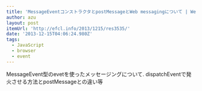 ```yaml
---
title: 'MessageEventコンストラクタとpostMessageとWeb messagingについて | Web scratch'
author: azu
layout: post
itemUrl: 'http://efcl.info/2013/1215/res3535/'
date: '2013-12-15T04:06:24.980Z'
tags:
  - JavaScript
  - browser
  - event
---
```

MessageEvent型のevetを使ったメッセージングについて.
dispatchEventで発火させる方法とpostMessageとの違い等
